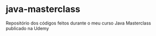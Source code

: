 # java-masterclass
Repositório dos códigos feitos durante o meu curso Java Masterclass publicado na Udemy
